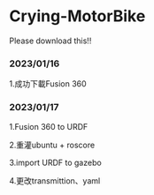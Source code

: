 # Crying-MotorBike

Please download this!!

### 2023/01/16 ###
1.成功下載Fusion 360

### 2023/01/17 ###
1.Fusion 360 to URDF

2.重灌ubuntu + roscore

3.import URDF to gazebo

4.更改transmittion、yaml

